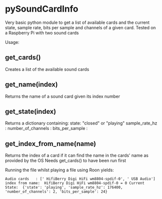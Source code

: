 # pySoundCardInfo
Very basic python module to get a list of available cards and the current state, sample rate, bits per sample and channels of a given card.
Tested on a Raspberry Pi with two sound cards

Usage:

## get_cards()
Creates a list of the available sound cards

## get_name(index)
Returns the name of a sound card given its index number

## get_state(index)
Returns a dictionary containing:
state:  "closed" or "playing"
sample_rate_hz :
number_of_channels :
bits_per_sample :

## get_index_from_name(name)
Returns the index of a card if it can find the name in the cards' name as provided by the OS
Needs get_cards() to have been run first


Running the file whilst playing a file using Roon yields:

`Audio cards   : [' HifiBerry Digi HiFi wm8804-spdif-0', ' USB Audio']
index from name:  HifiBerry Digi HiFi wm8804-spdif-0 = 0
Current State:  {'state': 'playing', 'sample_rate_hz': 176400, 'number_of_channels': 2, 'bits_per_sample': 24}`
